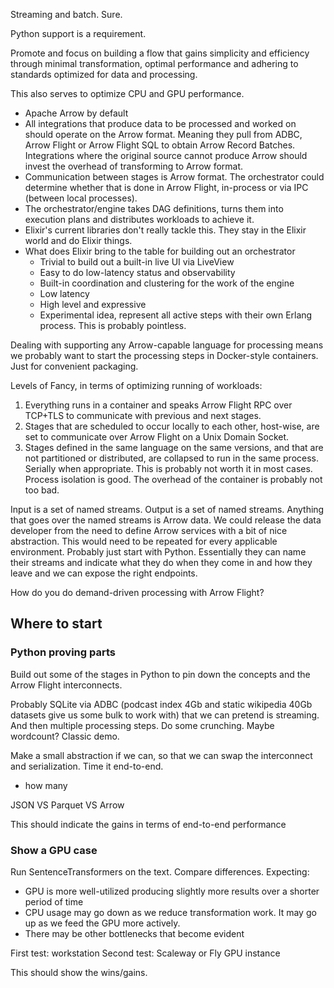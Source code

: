 Streaming and batch. Sure.

Python support is a requirement.

Promote and focus on building a flow that gains simplicity and efficiency through minimal transformation, optimal performance and adhering to standards optimized for data and processing.

This also serves to optimize CPU and GPU performance.

- Apache Arrow by default
- All integrations that produce data to be processed and worked on should operate on the Arrow format. Meaning they pull from ADBC, Arrow Flight or Arrow Flight SQL to obtain Arrow Record Batches. Integrations where the original source cannot produce Arrow should invest the overhead of transforming to Arrow format.
- Communication between stages is Arrow format. The orchestrator could determine whether that is done in Arrow Flight, in-process or via IPC (between local processes).
- The orchestrator/engine takes DAG definitions, turns them into execution plans and distributes workloads to achieve it.
- Elixir's current libraries don't really tackle this. They stay in the Elixir world and do Elixir things.
- What does Elixir bring to the table for building out an orchestrator
	- Trivial to build out a built-in live UI via LiveView
	- Easy to do low-latency status and observability
	- Built-in coordination and clustering for the work of the engine
	- Low latency
	- High level and expressive
	- Experimental idea, represent all active steps with their own Erlang process. This is probably pointless.

Dealing with supporting any Arrow-capable language for processing means we probably want to start the processing steps in Docker-style containers. Just for convenient packaging.

Levels of Fancy, in terms of optimizing running of workloads:

1. Everything runs in a container and speaks Arrow Flight RPC over TCP+TLS to communicate with previous and next stages.
2. Stages that are scheduled to occur locally to each other, host-wise, are set to communicate over Arrow Flight on a Unix Domain Socket.
3. Stages defined in the same language on the same versions, and that are not partitioned or distributed, are collapsed to run in the same process. Serially when appropriate. This is probably not worth it in most cases. Process isolation is good. The overhead of the container is probably not too bad.

Input is a set of named streams. Output is a set of named streams.
Anything that goes over the named streams is Arrow data. We could release the data developer from the need to define Arrow services with a bit of nice abstraction. This would need to be repeated for every applicable environment. Probably just start with Python.
Essentially they can name their streams and indicate what they do when they come in and how they leave and we can expose the right endpoints.

How do you do demand-driven processing with Arrow Flight?

## Where to start

### Python proving parts

Build out some of the stages in Python to pin down the concepts and the Arrow Flight interconnects.

Probably SQLite via ADBC (podcast index 4Gb and static wikipedia 40Gb datasets give us some bulk to work with) that we can pretend is streaming. And then multiple processing steps.
Do some crunching. Maybe wordcount? Classic demo.

Make a small abstraction if we can, so that we can swap the interconnect and serialization.
Time it end-to-end.

- how many

JSON VS Parquet VS Arrow

This should indicate the gains in terms of end-to-end performance 

### Show a GPU case

Run SentenceTransformers on the text. Compare differences. Expecting:

- GPU is more well-utilized producing slightly more results over a shorter period of time
- CPU usage may go down as we reduce transformation work. It may go up as we feed the GPU more actively.
- There may be other bottlenecks that become evident

First test: workstation
Second test: Scaleway or Fly GPU instance

This should show the wins/gains.



